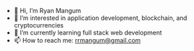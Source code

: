 - 👋 Hi, I’m Ryan Mangum
- 👀 I’m interested in application development, blockchain, and cryptocurrencies
- 🌱 I’m currently learning full stack web development
- 📫 How to reach me: rrmangum@gmail.com
